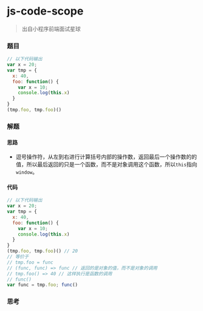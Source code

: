 # js-code-scope

> 出自小程序前端面试星球

### 题目

```javascript
// 以下代码输出
var x = 20;
var tmp = {
  x: 40,
  foo: function() {
    var x = 10;
    console.log(this.x)
  }
}
(tmp.foo, tmp.foo)()
```



### 解题

#### 思路

* 逗号操作符，从左到右进行计算括号内部的操作数，返回最后一个操作数的的值，所以最后返回的只是一个函数，而不是对象调用这个函数，所以`this`指向`window`。

#### 代码

```javascript
// 以下代码输出
var x = 20;
var tmp = {
  x: 40,
  foo: function() {
    var x = 10;
    console.log(this.x)
  }
}
(tmp.foo, tmp.foo)() // 20
// 等价于
// tmp.foo = func
// (func, func) => func // 返回的是对象的值，而不是对象的调用
// tmp.foo() => 40 // 这样执行是函数的调用
// func()
var func = tmp.foo; func()
```



### 思考
